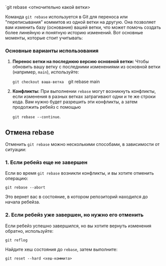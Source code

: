 
`git rebase <отночительно какой ветки> 

Команда `git rebase` используется в Git для переноса или "переписывания" коммитов из одной ветки на другую. Она позволяет вам изменить базу (основание) вашей ветки, что может помочь создать более линейную и понятную историю изменений. Вот основные моменты, которые стоит учитывать:

### Основные варианты использования

1. **Перенос ветки на последнюю версию основной ветки:** Чтобы обновить вашу ветку с последними изменениями из основной ветки (например, `main`), используйте:
   
   `git checkout ваша-ветка 
   `git rebase main
   
2. **Конфликты:** При выполнении `rebase` могут возникнуть конфликты, если изменения в разных ветках затрагивают одни и те же строки кода. Вам нужно будет разрешить эти конфликты, а затем продолжить ребейз с помощью 
   
   `git rebase --continue`.

## Отмена rebase
Отменить `git rebase` можно несколькими способами, в зависимости от ситуации:

### 1. **Если ребейз еще не завершен**

Если во время `git rebase` возникли конфликты, и вы хотите отменить операцию:

`git rebase --abort`

Это вернет вас в состояние, в котором репозиторий находился до начала ребейза.

### 2. **Если ребейз уже завершен, но нужно его отменить**

Если ребейз успешно завершился, но вы хотите вернуть изменения обратно, используйте:

`git reflog`

Найдите хеш состояния до `rebase`, затем выполните:

`git reset --hard <хеш-коммита>`